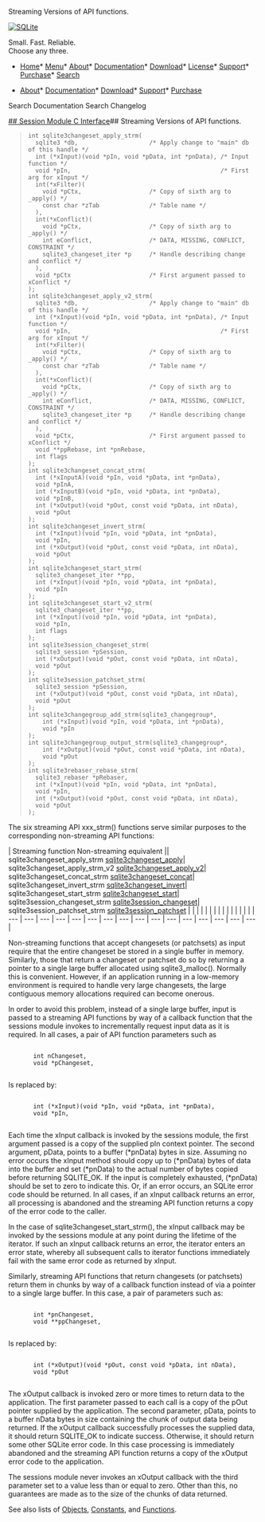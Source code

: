 




Streaming Versions of API functions.




[![SQLite](../images/sqlite370_banner.gif)](../index.html)


Small. Fast. Reliable.  
Choose any three.


* [Home](../index.html)* [Menu](javascript:void(0))* [About](../about.html)* [Documentation](../docs.html)* [Download](../download.html)* [License](../copyright.html)* [Support](../support.html)* [Purchase](../prosupport.html)* [Search](javascript:void(0))




* [About](../about.html)* [Documentation](../docs.html)* [Download](../download.html)* [Support](../support.html)* [Purchase](../prosupport.html)






Search Documentation
Search Changelog







[## Session Module C Interface](../session/intro.html)## Streaming Versions of API functions.


> ```
> int sqlite3changeset_apply_strm(
>   sqlite3 *db,                    /* Apply change to "main" db of this handle */
>   int (*xInput)(void *pIn, void *pData, int *pnData), /* Input function */
>   void *pIn,                                          /* First arg for xInput */
>   int(*xFilter)(
>     void *pCtx,                   /* Copy of sixth arg to _apply() */
>     const char *zTab              /* Table name */
>   ),
>   int(*xConflict)(
>     void *pCtx,                   /* Copy of sixth arg to _apply() */
>     int eConflict,                /* DATA, MISSING, CONFLICT, CONSTRAINT */
>     sqlite3_changeset_iter *p     /* Handle describing change and conflict */
>   ),
>   void *pCtx                      /* First argument passed to xConflict */
> );
> int sqlite3changeset_apply_v2_strm(
>   sqlite3 *db,                    /* Apply change to "main" db of this handle */
>   int (*xInput)(void *pIn, void *pData, int *pnData), /* Input function */
>   void *pIn,                                          /* First arg for xInput */
>   int(*xFilter)(
>     void *pCtx,                   /* Copy of sixth arg to _apply() */
>     const char *zTab              /* Table name */
>   ),
>   int(*xConflict)(
>     void *pCtx,                   /* Copy of sixth arg to _apply() */
>     int eConflict,                /* DATA, MISSING, CONFLICT, CONSTRAINT */
>     sqlite3_changeset_iter *p     /* Handle describing change and conflict */
>   ),
>   void *pCtx,                     /* First argument passed to xConflict */
>   void **ppRebase, int *pnRebase,
>   int flags
> );
> int sqlite3changeset_concat_strm(
>   int (*xInputA)(void *pIn, void *pData, int *pnData),
>   void *pInA,
>   int (*xInputB)(void *pIn, void *pData, int *pnData),
>   void *pInB,
>   int (*xOutput)(void *pOut, const void *pData, int nData),
>   void *pOut
> );
> int sqlite3changeset_invert_strm(
>   int (*xInput)(void *pIn, void *pData, int *pnData),
>   void *pIn,
>   int (*xOutput)(void *pOut, const void *pData, int nData),
>   void *pOut
> );
> int sqlite3changeset_start_strm(
>   sqlite3_changeset_iter **pp,
>   int (*xInput)(void *pIn, void *pData, int *pnData),
>   void *pIn
> );
> int sqlite3changeset_start_v2_strm(
>   sqlite3_changeset_iter **pp,
>   int (*xInput)(void *pIn, void *pData, int *pnData),
>   void *pIn,
>   int flags
> );
> int sqlite3session_changeset_strm(
>   sqlite3_session *pSession,
>   int (*xOutput)(void *pOut, const void *pData, int nData),
>   void *pOut
> );
> int sqlite3session_patchset_strm(
>   sqlite3_session *pSession,
>   int (*xOutput)(void *pOut, const void *pData, int nData),
>   void *pOut
> );
> int sqlite3changegroup_add_strm(sqlite3_changegroup*, 
>     int (*xInput)(void *pIn, void *pData, int *pnData),
>     void *pIn
> );
> int sqlite3changegroup_output_strm(sqlite3_changegroup*,
>     int (*xOutput)(void *pOut, const void *pData, int nData), 
>     void *pOut
> );
> int sqlite3rebaser_rebase_strm(
>   sqlite3_rebaser *pRebaser,
>   int (*xInput)(void *pIn, void *pData, int *pnData),
>   void *pIn,
>   int (*xOutput)(void *pOut, const void *pData, int nData),
>   void *pOut
> );
> 
> ```


The six streaming API xxx\_strm() functions serve similar purposes to the 
corresponding non\-streaming API functions:




| Streaming function Non\-streaming equivalent || sqlite3changeset\_apply\_strm [sqlite3changeset\_apply](../session/sqlite3changeset_apply.html)| sqlite3changeset\_apply\_strm\_v2 [sqlite3changeset\_apply\_v2](../session/sqlite3changeset_apply.html)| sqlite3changeset\_concat\_strm [sqlite3changeset\_concat](../session/sqlite3changeset_concat.html)| sqlite3changeset\_invert\_strm [sqlite3changeset\_invert](../session/sqlite3changeset_invert.html)| sqlite3changeset\_start\_strm [sqlite3changeset\_start](../session/sqlite3changeset_start.html)| sqlite3session\_changeset\_strm [sqlite3session\_changeset](../session/sqlite3session_changeset.html)| sqlite3session\_patchset\_strm [sqlite3session\_patchset](../session/sqlite3session_patchset.html) | | | | | | | | | | | | | | |
| --- | --- | --- | --- | --- | --- | --- | --- | --- | --- | --- | --- | --- | --- | --- | --- |




Non\-streaming functions that accept changesets (or patchsets) as input
require that the entire changeset be stored in a single buffer in memory. 
Similarly, those that return a changeset or patchset do so by returning 
a pointer to a single large buffer allocated using sqlite3\_malloc(). 
Normally this is convenient. However, if an application running in a 
low\-memory environment is required to handle very large changesets, the
large contiguous memory allocations required can become onerous.


In order to avoid this problem, instead of a single large buffer, input
is passed to a streaming API functions by way of a callback function that
the sessions module invokes to incrementally request input data as it is
required. In all cases, a pair of API function parameters such as


 
```

       int nChangeset,
       void *pChangeset,
 
```



Is replaced by:


 
```

       int (*xInput)(void *pIn, void *pData, int *pnData),
       void *pIn,
 
```



Each time the xInput callback is invoked by the sessions module, the first
argument passed is a copy of the supplied pIn context pointer. The second 
argument, pData, points to a buffer (\*pnData) bytes in size. Assuming no 
error occurs the xInput method should copy up to (\*pnData) bytes of data 
into the buffer and set (\*pnData) to the actual number of bytes copied 
before returning SQLITE\_OK. If the input is completely exhausted, (\*pnData) 
should be set to zero to indicate this. Or, if an error occurs, an SQLite 
error code should be returned. In all cases, if an xInput callback returns
an error, all processing is abandoned and the streaming API function
returns a copy of the error code to the caller.


In the case of sqlite3changeset\_start\_strm(), the xInput callback may be
invoked by the sessions module at any point during the lifetime of the
iterator. If such an xInput callback returns an error, the iterator enters
an error state, whereby all subsequent calls to iterator functions 
immediately fail with the same error code as returned by xInput.


Similarly, streaming API functions that return changesets (or patchsets)
return them in chunks by way of a callback function instead of via a
pointer to a single large buffer. In this case, a pair of parameters such
as:


 
```

       int *pnChangeset,
       void **ppChangeset,
 
```



Is replaced by:


 
```

       int (*xOutput)(void *pOut, const void *pData, int nData),
       void *pOut
 
```



The xOutput callback is invoked zero or more times to return data to
the application. The first parameter passed to each call is a copy of the
pOut pointer supplied by the application. The second parameter, pData,
points to a buffer nData bytes in size containing the chunk of output
data being returned. If the xOutput callback successfully processes the
supplied data, it should return SQLITE\_OK to indicate success. Otherwise,
it should return some other SQLite error code. In this case processing
is immediately abandoned and the streaming API function returns a copy
of the xOutput error code to the application.


The sessions module never invokes an xOutput callback with the third 
parameter set to a value less than or equal to zero. Other than this,
no guarantees are made as to the size of the chunks of data returned.


See also lists of
 [Objects](../session/objlist.html),
 [Constants](../session/constlist.html), and
 [Functions](../session/funclist.html).


